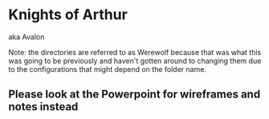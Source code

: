 # Knights of Arthur

aka Avalon

Note: the directories are referred to as Werewolf because that was what this was going to be previously and haven't gotten around to changing them due to the configurations that might depend on the folder name.

## Please look at the Powerpoint for wireframes and notes instead
